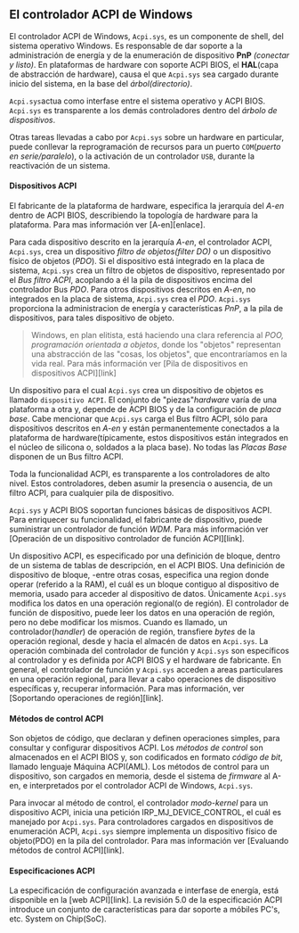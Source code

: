 ## El controlador ACPI de Windows

El controlador ACPI de Windows, `Acpi.sys`, es un componente de shell, del sistema 
operativo Windows. Es responsable de dar soporte a la administración de energía y de la
enumeración de dispositivo __PnP__ _(conectar y listo)_. En plataformas de hardware con
soporte ACPI BIOS, el __HAL__(capa de abstracción de hardware), causa el que `Acpi.sys`
sea cargado durante inicio del sistema, en la base del _árbol(directorio)_.

`Acpi.sys`actua como interfase entre el sistema operativo y ACPI BIOS. `Acpi.sys` es
transparente a los demás controladores dentro del _árbolo de dispositivos_.

Otras tareas llevadas a cabo por `Acpi.sys` sobre un hardware en particular, puede 
conllevar la reprogramación de recursos para un puerto `COM`(_puerto en serie/paralelo_),
o la activación de un controlador `USB`, durante la reactivación de un sistema.

#### Dispositivos ACPI
El fabricante de la plataforma de hardware, especifica la jerarquía del _A-en_ dentro de
ACPI BIOS, describiendo la topología de hardware para la plataforma. Para mas información
ver [A-en][enlace].

Para cada dispositivo descrito en la jerarquía _A-en_, el controlador ACPI, `Acpi.sys`,
crea un dispositivo _filtro de objetos(filter DO)_ o un dispositivo físico de objetos
(_PDO_). Si el dispositivo está integrado en la placa de sistema, `Acpi.sys` crea un
filtro de objetos de dispositivo, representado por el _Bus filtro ACPI_, acoplando a él
la pila de dispositivos encima del controlador Bus _PDO_. Para otros dispositivos 
descritos en _A-en_, no integrados en la placa de sistema, `Acpi.sys` crea el _PDO_.
`Acpi.sys` proporciona la administracion de energía y características _PnP_, a la
pila de dispositivos, para tales dispositivo de objeto.
> Windows, en plan elitista, está haciendo una clara referencia al _POO, programación 
orientada a objetos_, donde los "objetos" representan una abstracción de las "cosas, los
objetos", que encontraríamos en la vida real.
Para más información ver [Pila de dispositivos en dispositivos ACPI][link]

Un dispositivo para el cual `Acpi.sys` crea un dispositivo de objetos es llamado 
`dispositivo ACPI`. El conjunto de "piezas"_hardware_ varía de una plataforma a otra y,
depende de ACPI BIOS y de la configuración de _placa base_. Cabe mencionar que `Acpi.sys`
carga el Bus filtro ACPI, sólo para dispositivos descritos en _A-en_ y están 
permanentemente conectados a la plataforma de hardware(típicamente, estos dispositivos
están integrados en el núcleo de silicona o, soldados a la placa base). No todas las
_Placas Base_ disponen de un Bus filtro ACPI.

Toda la funcionalidad ACPI, es transparente a los controladores de alto nivel. Estos 
controladores, deben asumir la presencia o ausencia, de un filtro ACPI, para cualquier
pila de dispositivo.

`Acpi.sys` y ACPI BIOS soportan funciones básicas de dispositivos ACPI. Para enriquecer 
su funcionalidad, el fabricante de dispositivo, puede suministrar un controlador de
función _WDM_. Para más información ver [Operación de un dispositivo controlador de 
función ACPI][link].

Un dispositivo ACPI, es especificado por una definición de bloque, dentro de un sistema
de tablas de descripción, en el ACPI BIOS. Una definición de dispositivo de bloque, 
-entre otras cosas, especifica una region donde operar (referido a la RAM), el cuál es
un bloque contiguo al dispositivo de memoria, usado para acceder al dispositivo de datos.
Únicamente `Acpi.sys` modifica los datos en una operación regional(o de región). El 
controlador de función de dispositivo, puede leer los datos en una operación de región, 
pero no debe modificar los mismos. Cuando es llamado, un controlador(_handler_) de 
operación de región, transfiere _bytes_ de la operación regional, desde y hacia el 
almacén de datos en `Acpi.sys`. La operación combinada del controlador de función y
`Acpi.sys` son específicos al controlador y es definida por ACPI BIOS y el hardware de
fabricante. En general, el controlador de función y `Acpi.sys` acceden a areas 
particulares en una operación regional, para llevar a cabo operaciones de dispositivo
específicas y, recuperar información. Para mas información, ver [Soportando operaciones 
de región][link].

#### Métodos de control ACPI

Son objetos de código, que declaran y definen operaciones simples, para consultar y
configurar dispositivos ACPI. Los _métodos de control_ son almacenados en el ACPI BIOS y, son codificados en formato _código de bit_, llamado lenguaje Máquina ACPI(AML). Los 
métodos de control para un dispositivo, son cargados en memoria, desde el sistema de 
_firmware_ al A-en, e interpretados por el controlador ACPI de Windows, `Acpi.sys`.

Para invocar al método de control, el controlador _modo-kernel_ para un dispositivo ACPI,
inicia una petición IRP_MJ_DEVICE_CONTROL, el cuál es manejado por `Acpi.sys`. Para 
controladores cargados en dispositivos de enumeración ACPI, `Acpi.sys` siempre 
implementa un dispositivo físico de objeto(PDO) en la pila del controlador. Para mas
información ver [Evaluando métodos de control ACPI][link].

#### Especificaciones ACPI
La especificación de configuración avanzada e interfase de energía, está disponible en 
la [web ACPI][link]. La revisión 5.0 de la especificación ACPI introduce un conjunto de
características para dar soporte a móbiles PC's, etc.
System on Chip(SoC).

